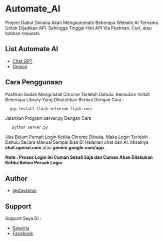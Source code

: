 
# Automate_AI

Project Gabut Dimana Akan Mengautomate Beberapa Website AI Ternama Untuk Dijadikan API. Sehingga Tinggal Hint API Via Postman, Curl, atau bahkan requests



## List Automate AI

 - [Chat GPT](/chat_gpt)
 - [Gemini](/gemini)


## Cara Penggunaan

Pastikan Sudah Menginstall Chrome Terlebih Dahulu. Kemudian Install Beberapa Library Yang Dibutuhkan Berikut Dengan Cara :

```python
  pip install flask selenium flask-cors
```

Jalankan Program server.py Dengan Cara
```python
   python server.py
```

Jika Belum Pernah Login Ketika Chrome Dibuka, Maka Login Terlebih Dahulu Secara Manual Sampai Bisa Di Halaman chat dari AI. Misalnya **chat.openai.com** atau **gemini.google.com/app**.

**Note : Proses Login Ini Cuman Sekali Saja dan Cuman Akan Dilakukan Ketika Belum Pernah Login**

## Author

- [@staykimin](https://github.com/staykimin)

## Support

Support Saya Di :

- [Saweria](https://saweria.co/staykimin)
- [Facebook](https://web.facebook.com/profile.php?id=61557427611851)
